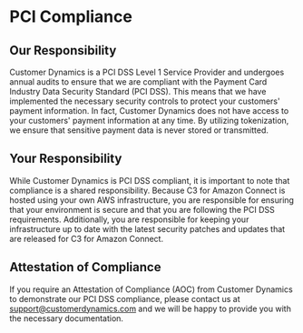 # PCI Compliance

## Our Responsibility

Customer Dynamics is a PCI DSS Level 1 Service Provider and undergoes annual audits to ensure that we are compliant with the Payment Card Industry Data Security Standard (PCI DSS). This means that we have implemented the necessary security controls to protect your customers' payment information. In fact, Customer Dynamics does not have access to your customers' payment information at any time. By utilizing tokenization, we ensure that sensitive payment data is never stored or transmitted.

## Your Responsibility

While Customer Dynamics is PCI DSS compliant, it is important to note that compliance is a shared responsibility. Because C3 for Amazon Connect is hosted using your own AWS infrastructure, you are responsible for ensuring that your environment is secure and that you are following the PCI DSS requirements. Additionally, you are responsible for keeping your infrastructure up to date with the latest security patches and updates that are released for C3 for Amazon Connect.

## Attestation of Compliance

If you require an Attestation of Compliance (AOC) from Customer Dynamics to demonstrate our PCI DSS compliance, please contact us at [support@customerdynamics.com](mailto:support@customerdynamics.com) and we will be happy to provide you with the necessary documentation.
